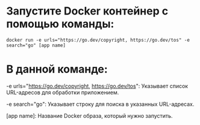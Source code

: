 # Запустите Docker контейнер с помощью команды:
```docker run -e urls="https://go.dev/copyright, https://go.dev/tos" -e search="go" [app name]```
# В данной команде:
-e urls="https://go.dev/copyright, https://go.dev/tos": Указывает список URL-адресов для обработки приложением.

-e search="go": Указывает строку для поиска в указанных URL-адресах.

[app name]: Название Docker образа, который нужно запустить.
